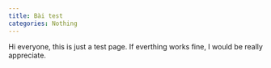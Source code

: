 ```yaml
---
title: Bài test 
categories: Nothing
---
```

Hi everyone, this is just a test page.
If everthing works fine, I would be really appreciate.
